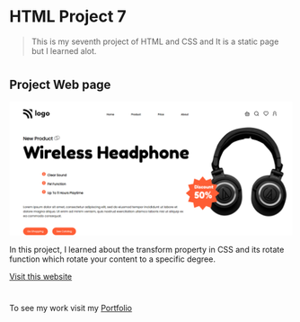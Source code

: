 # HTML Project 7

> This is my seventh project of HTML and CSS and It is a static page but I learned alot.

 #

## Project Web page

![Project 7 Image](six.png)

In this project, I learned about the transform property in CSS and its rotate function which rotate your content to a specific degree.

[Visit this website](https://abhi-project-7.netlify.app/)


#

To see my work visit my [Portfolio](https://portfolio-of-abhishek.netlify.app)


